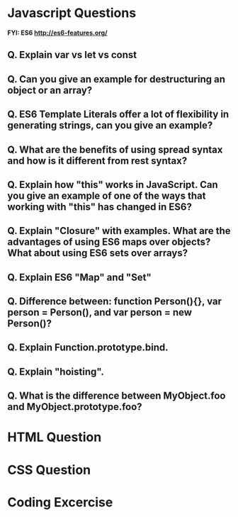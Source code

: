 # Javascript Questions 
**FYI: ES6 <http://es6-features.org/>**

## Q. Explain var vs let vs const

## Q. Can you give an example for destructuring an object or an array?

## Q. ES6 Template Literals offer a lot of flexibility in generating strings, can you give an example?

## Q. What are the benefits of using spread syntax and how is it different from rest syntax?

## Q. Explain how "this" works in JavaScript. Can you give an example of one of the ways that working with "this" has changed in ES6?

## Q. Explain "Closure" with examples. What are the advantages of using ES6 maps over objects? What about using ES6 sets over arrays? 

## Q. Explain ES6 "Map" and "Set"

## Q. Difference between: function Person(){}, var person = Person(), and var person = new Person()?

## Q. Explain Function.prototype.bind.

## Q. Explain "hoisting".

## Q. What is the difference between MyObject.foo and MyObject.prototype.foo?

# HTML Question
# CSS Question
# Coding Excercise
